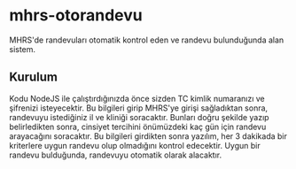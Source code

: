 # mhrs-otorandevu
MHRS'de randevuları otomatik kontrol eden ve randevu bulunduğunda alan sistem.

## Kurulum

Kodu NodeJS ile çalıştırdığınızda önce sizden TC kimlik numaranızı ve şifrenizi isteyecektir. Bu bilgileri girip MHRS'ye girişi sağladıktan sonra, randevuyu istediğiniz il ve kliniği soracaktır. Bunları doğru şekilde yazıp belirledikten sonra, cinsiyet tercihini önümüzdeki kaç gün için randevu arayacağını soracaktır. Bu bilgileri girdikten sonra yazılım, her 3 dakikada bir kriterlere uygun randevu olup olmadığını kontrol edecektir. Uygun bir randevu bulduğunda, randevuyu otomatik olarak alacaktır.
